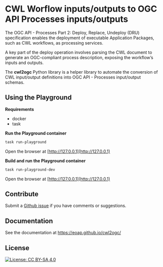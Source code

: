 # CWL Worflow inputs/outputs to OGC API Processes inputs/outputs

The OGC API - Processes Part 2: Deploy, Replace, Undeploy (DRU) specification enables the deployment of executable Application Packages, such as CWL workflows, as processing services. 

A key part of the deploy operation involves parsing the CWL document to generate an OGC-compliant process description, exposing the workflow’s inputs and outputs.

The **cwl2ogc** Python library is a helper library to automate the conversion of CWL input/output definitions into OGC API - Processes input/output schemas.

## Using the Playground

**Requirements**

- docker
- task 

**Run the Playground container**

```bash
task run-playground
```

Open the browser at [http://127.0.0.1](http://127.0.0.1)

**Build and run the Playground container** 

```bash
task run-playground-dev
```

Open the browser at [http://127.0.0.1](http://127.0.0.1)

## Contribute

Submit a [Github issue](https://github.com/eoap/cwl2ogc/issues) if you have comments or suggestions.

## Documentation

See the documentation at https://eoap.github.io/cwl2ogc/

## License

[![License: CC BY-SA 4.0](https://img.shields.io/badge/License-CC_BY--SA_4.0-lightgrey.svg)](https://creativecommons.org/licenses/by-sa/4.0/)
